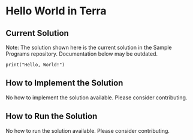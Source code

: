 # Hello World in Terra

## Current Solution

Note: The solution shown here is the current solution in the Sample Programs repository. Documentation below may be outdated.

```Terra
print("Hello, World!")

```

## How to Implement the Solution

No how to implement the solution available. Please consider contributing.

## How to Run the Solution

No how to run the solution available. Please consider contributing.